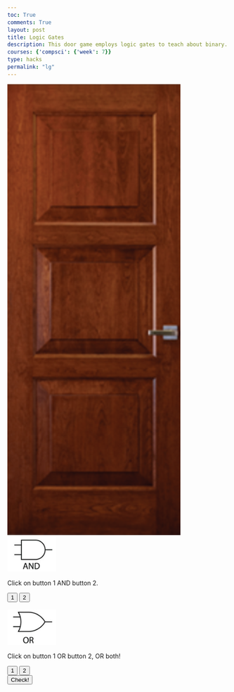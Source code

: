 ```yaml
---
toc: True
comments: True
layout: post
title: Logic Gates 
description: This door game employs logic gates to teach about binary. Above the keypads, there are hints on what button to click, and also the logical operator the keypad is using. When a button is clicked, the assigned value (the default assigned value is 0 for off) becomes 1 (for on). Using the hints, determine what value the buttons must have (0 or 1, off or on) in order to fufill the requirements for each keypad and pass to the next level. 
courses: {'compsci': {'week': 7}}
type: hacks
permalink: "lg"
---
```

<head>
    <meta charset="UTF-8">
    <meta name="viewport" content="width=device-width, initial-scale=1.0">
</head>

<body>
    <div class="main-container">
        <div class="door-lightbulb-container">
            <div id="lightbulb"></div>
            <img src="door1.png" id="door1">
        </div>
        <div class="text-buttons">
        <img src="and.png" id="and">
        <p id="text1">Click on button 1 AND button 2.</p>
        <div class="button-container2">
          <button class="my-button" id="b1" onclick="toggle1Value(this);">1</button>
          <button class="my-button" id="b2" onclick="toggle2Value(this);">2</button>
        </div>
        <br>
        <img src="or.png" id="or">
        <p id="text2">Click on button 1 OR button 2, OR both!</p>
        <div class="button-container2">
          <button class="my-button" id="b7" onclick="toggle7Value(this);">1</button>
          <button class="my-button" id="b8" onclick="toggle8Value(this);">2</button>
        </div>
        <button id="check" onclick="checkAnswer()">Check!</button>
        <button id="enter" onclick="clickEnter()" style="display: none;">Enter!</button>
        <button id="check2" onclick="checkAnswer2()" style="display: none;">Check!</button>
      </div>
    </div>
    <div id="level-container">
    </div>
  </body>
  <script>
  // Variable to keep track of the button value
  var button1Value = 0;
  var button2Value = 0;
  var button7Value = 0;
  var button8Value = 0;
  // Function to toggle the button value
  function toggle1Value(button) {
    // Toggle between 0 and 1
    button1Value = 1 - button1Value;
    changeColor(button);
  }
  // Function to toggle the button value
  function toggle2Value(button) {
    // Toggle between 0 and 1
    button2Value = 1 - button2Value;
    changeColor(button);
  }
    // Function to toggle the button value
    function toggle7Value(button) {
    // Toggle between 0 and 1
    button7Value = 1 - button7Value;
    changeColor(button);
  }
  // Function to toggle the button value
  function toggle8Value(button) {
  // Toggle between 0 and 1
  button8Value = 1 - button8Value;
  changeColor(button);
  }
  function openDoor() {
    var doorImage = document.getElementById('door1')
    doorImage.src = 'door1_Open.png';
    doorImage.alt = 'Open Door';
  }
  function correctAnswer() {
    var correctAnswer = false
    if (button1Value === 1 && button2Value === 1 && button8Value === 1 || button7Value === 1) {
      return correctAnswer = true
    }
    else {
      return correctAnswer = false
    }
  }
  function correctAnswer2() {
    var correctAnswer = false
    if (button1Value !== 1 && ((button7Value === 1) !== (button8Value === 1))) {
      correctAnswer = true;
      return correctAnswer = true
    }
    else {
      return correctAnswer = false
    }
  }
  function changeColor(button) {
    if (button.style.backgroundColor === 'blue') {
        button.style.backgroundColor = ''; // Reset to default color
    } else {
        button.style.backgroundColor = 'blue';
    }
}
function checkAnswer() {
  if (correctAnswer()) {
    document.getElementById('lightbulb').style.backgroundImage = "url('on_lightbulb.png')";
    openDoor();
    alert("Correct! You can move on to the next level.");
    document.getElementById('enter').style.display = 'block'; // Show the "Enter" button
  } else {
    alert("Incorrect answer. Try again!");
  }
}
function checkAnswer2() {
  if (correctAnswer2()) {
    document.getElementById('lightbulb').style.backgroundImage = "url('on_lightbulb.png')";
    openDoor();
    alert("Correct! Congrats!");
  } else {
      alert("Incorrect answer. Try again!");
    }
}
function clickEnter() {
    // Update questions and choices
    var door = document.getElementById('door1')
    var andImage = document.getElementById('and');
    var orImage = document.getElementById('or');
    document.getElementById('lightbulb').style.backgroundImage = "url('off_lightbulb.png')";
    door.src = 'door1.png';
    andImage.src = 'not.png'; // Replace with the path to your nor gate image
    orImage.src = 'xor.png'; // Replace with the path to your not gate image
    // Hide the "Enter" button after clicking
    document.getElementById('enter').style.display = 'none';
    document.getElementById('check').style.display = 'none';
    document.getElementById('check2').style.display = 'block';
    button1Value = 0;
    button2Value = 0;
    button7Value = 0;
    button8Value = 0;
    var b1 = document.getElementById("b1");
    var b2 = document.getElementById("b2");
    var b7 = document.getElementById("b7");
    var b8 = document.getElementById("b8");
    var text1 = document.getElementById("text1");
    var text2 = document.getElementById("text2");
    text1.innerHTML = "Click on the button that is NOT the red button.";
    b1.style.backgroundColor = "red";
    b2.style.backgroundColor = "";
    text2.innerHTML = "Click on button 1 OR button 2, but NOT both!";
    b7.innerHTML = "1";
    b8.innerHTML = "2";
    b7.style.backgroundColor = "";
    b8.style.backgroundColor = "";
}
 
</script>